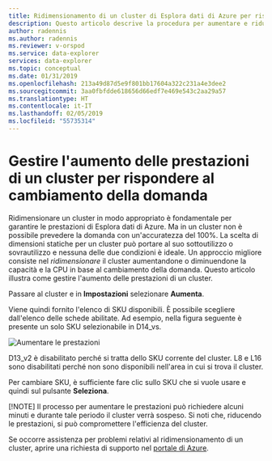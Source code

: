 ```yaml
---
title: Ridimensionamento di un cluster di Esplora dati di Azure per rispondere al cambiamento della domanda
description: Questo articolo descrive la procedura per aumentare e ridurre il numero di istanze di un cluster di Esplora dati di Azure in base al cambiamento della domanda.
author: radennis
ms.author: radennis
ms.reviewer: v-orspod
ms.service: data-explorer
services: data-explorer
ms.topic: conceptual
ms.date: 01/31/2019
ms.openlocfilehash: 213a49d87d5e9f801bb17604a322c231a4e3dee2
ms.sourcegitcommit: 3aa0fbfdde618656d66edf7e469e543c2aa29a57
ms.translationtype: HT
ms.contentlocale: it-IT
ms.lasthandoff: 02/05/2019
ms.locfileid: "55735314"
---
```

# <a name="manage-cluster-scale-up-to-accommodate-changing-demand"></a>Gestire l'aumento delle prestazioni di un cluster per rispondere al cambiamento della domanda

Ridimensionare un cluster in modo appropriato è fondamentale per garantire le prestazioni di Esplora dati di Azure. Ma in un cluster non è possibile prevedere la domanda con un'accuratezza del 100%. La scelta di dimensioni statiche per un cluster può portare al suo sottoutilizzo o sovrautilizzo e nessuna delle due condizioni è ideale. Un approccio migliore consiste nel *ridimensionare* il cluster aumentandone o diminuendone la capacità e la CPU in base al cambiamento della domanda. Questo articolo illustra come gestire l'aumento delle prestazioni di un cluster.

Passare al cluster e in **Impostazioni** selezionare **Aumenta**.

Viene quindi fornito l'elenco di SKU disponibili. È possibile scegliere dall'elenco delle schede abilitate. Ad esempio, nella figura seguente è presente un solo SKU selezionabile in D14_vs.

![Aumentare le prestazioni](media/manage-cluster-scale-up/scale-up.png)

D13_v2 è disabilitato perché si tratta dello SKU corrente del cluster. L8 e L16 sono disabilitati perché non sono disponibili nell'area in cui si trova il cluster.

Per cambiare SKU, è sufficiente fare clic sullo SKU che si vuole usare e quindi sul pulsante **Seleziona**.

[!NOTE] Il processo per aumentare le prestazioni può richiedere alcuni minuti e durante tale periodo il cluster verrà sospeso. Si noti che, riducendo le prestazioni, si può compromettere l'efficienza del cluster.

Se occorre assistenza per problemi relativi al ridimensionamento di un cluster, aprire una richiesta di supporto nel [portale di Azure](https://portal.azure.com/#blade/Microsoft_Azure_Support/HelpAndSupportBlade/overview).
